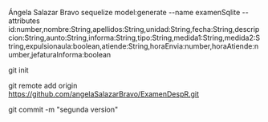 Ángela Salazar Bravo
sequelize model:generate --name examenSqlite --attributes id:number,nombre:String,apellidos:String,unidad:String,fecha:String,descripcion:String,aunto:String,informa:String,tipo:String,medida1:String,medida2:String,expulsionaula:boolean,atiende:String,horaEnvia:number,horaAtiende:number,jefaturaInforma:boolean

git init

git remote add origin https://github.com/angelaSalazarBravo/ExamenDespR.git

git commit -m "segunda version"
